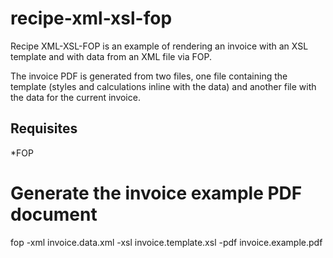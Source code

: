 # recipe-xml-xsl-fop
Recipe XML-XSL-FOP is an example of rendering an invoice with an XSL template and with data from an XML file via FOP.

The invoice PDF is generated from two files, one file containing the template (styles and calculations inline with the data) and another file with the data for the current invoice. 

## Requisites 
*FOP

# Generate the invoice example PDF document
 fop -xml invoice.data.xml -xsl invoice.template.xsl -pdf invoice.example.pdf


